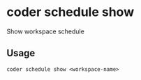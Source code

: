 # coder schedule show

Show workspace schedule
## Usage
```console
coder schedule show <workspace-name>
```
